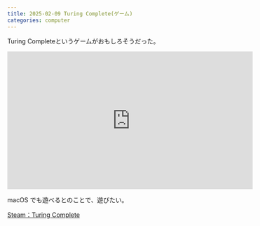```yaml
---
title: 2025-02-09 Turing Complete(ゲーム)
categories: computer
---
```


Turing Completeというゲームがおもしろそうだった。

<iframe width="560" height="315" src="https://www.youtube.com/embed/-YY73ejihZo?si=94MteImHkLQLFdm4" title="YouTube video player" frameborder="0" allow="accelerometer; autoplay; clipboard-write; encrypted-media; gyroscope; picture-in-picture; web-share" referrerpolicy="strict-origin-when-cross-origin" allowfullscreen></iframe>

macOS でも遊べるとのことで、遊びたい。

[Steam：Turing Complete](https://store.steampowered.com/app/1444480/Turing_Complete/?l=japanese)
